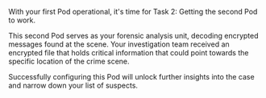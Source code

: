 With your first Pod operational, it's time for Task 2: Getting the second Pod to work.

This second Pod serves as your forensic analysis unit, decoding encrypted messages found at the scene. Your investigation team received an encrypted file that holds critical information that could point towards the specific location of the crime scene.

Successfully configuring this Pod will unlock further insights into the case and narrow down your list of suspects.
